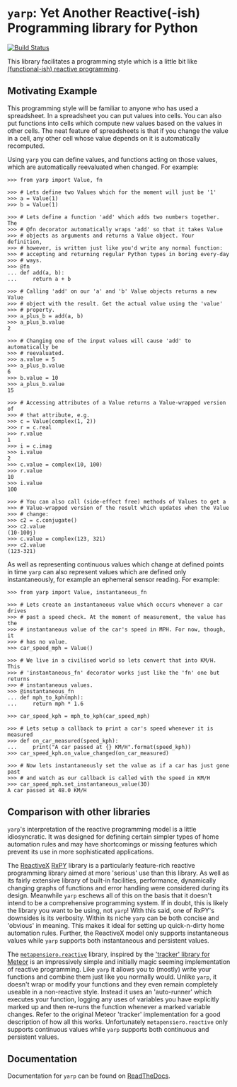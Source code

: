 `yarp`: Yet Another Reactive(-ish) Programming library for Python
=================================================================

[![Build Status](https://travis-ci.org/mossblaser/yarp.svg?branch=master)](https://travis-ci.org/mossblaser/yarp)

This library facilitates a programming style which is a little bit like
[(functional-ish) reactive
programming](https://en.wikipedia.org/wiki/Functional_reactive_programming).

Motivating Example
------------------

This programming style will be familiar to anyone who has used a spreadsheet.
In a spreadsheet you can put values into cells. You can also put functions into
cells which compute new values based on the values in other cells. The neat
feature of spreadsheets is that if you change the value in a cell, any other
cell whose value depends on it is automatically recomputed.

Using `yarp` you can define values, and functions acting on those values, which
are automatically reevaluated when changed. For example:

    >>> from yarp import Value, fn
    
    >>> # Lets define two Values which for the moment will just be '1'
    >>> a = Value(1)
    >>> b = Value(1)
    
    >>> # Lets define a function 'add' which adds two numbers together. The
    >>> # @fn decorator automatically wraps 'add' so that it takes Value
    >>> # objects as arguments and returns a Value object. Your definition,
    >>> # however, is written just like you'd write any normal function:
    >>> # accepting and returning regular Python types in boring every-day
    >>> # ways.
    >>> @fn
    ... def add(a, b):
    ...     return a + b
    
    >>> # Calling 'add' on our 'a' and 'b' Value objects returns a new Value
    >>> # object with the result. Get the actual value using the 'value'
    >>> # property.
    >>> a_plus_b = add(a, b)
    >>> a_plus_b.value
    2
    
    >>> # Changing one of the input values will cause 'add' to automatically be
    >>> # reevaluated.
    >>> a.value = 5
    >>> a_plus_b.value
    6
    >>> b.value = 10
    >>> a_plus_b.value
    15
    
    >>> # Accessing attributes of a Value returns a Value-wrapped version of
    >>> # that attribute, e.g.
    >>> c = Value(complex(1, 2))
    >>> r = c.real
    >>> r.value
    1
    >>> i = c.imag
    >>> i.value
    2
    >>> c.value = complex(10, 100)
    >>> r.value
    10
    >>> i.value
    100
    
    >>> # You can also call (side-effect free) methods of Values to get a
    >>> # Value-wrapped version of the result which updates when the Value
    >>> # change:
    >>> c2 = c.conjugate()
    >>> c2.value
    (10-100j)
    >>> c.value = complex(123, 321)
    >>> c2.value
    (123-321)

As well as representing continuous values which change at defined points in
time `yarp` can also represent values which are defined only instantaneously,
for example an ephemeral sensor reading. For example:

    >>> from yarp import Value, instantaneous_fn
    
    >>> # Lets create an instantaneous value which occurs whenever a car drives
    >>> # past a speed check. At the moment of measurement, the value has the
    >>> # instantaneous value of the car's speed in MPH. For now, though, it
    >>> # has no value.
    >>> car_speed_mph = Value()
    
    >>> # We live in a civilised world so lets convert that into KM/H. This
    >>> # 'instantaneous_fn' decorator works just like the 'fn' one but returns
    >>> # instantaneous values.
    >>> @instantaneous_fn
    ... def mph_to_kph(mph):
    ...     return mph * 1.6
    
    >>> car_speed_kph = mph_to_kph(car_speed_mph)
    
    >>> # Lets setup a callback to print a car's speed whenever it is measured
    >>> def on_car_measured(speed_kph):
    ...     print("A car passed at {} KM/H".format(speed_kph))
    >>> car_speed_kph.on_value_changed(on_car_measured)
    
    >>> # Now lets instantaneously set the value as if a car has just gone past
    >>> # and watch as our callback is called with the speed in KM/H
    >>> car_speed_mph.set_instantaneous_value(30)
    A car passed at 48.0 KM/H

Comparison with other libraries
-------------------------------

`yarp`'s interpretation of the reactive programming model is a little
idiosyncratic. It was designed for defining certain simpler types of home
automation rules and may have shortcomings or missing features which prevent
its use in more sophisticated applications.

The [ReactiveX](http://reactivex.io/) [RxPY](https://github.com/ReactiveX/RxPY)
library is a particularly feature-rich reactive programming library aimed at
more 'serious' use than this library. As well as its fairly extensive library
of built-in facilities, performance, dynamically changing graphs of functions
and error handling were considered during its design. Meanwhile `yarp` eschews
all of this on the basis that it doesn't intend to be a comprehensive
programming system. If in doubt, this is likely the library you want to be
using, not `yarp`! With this said, one of RxPY's downsides is its verbosity.
Within its niche `yarp` can be both concise and 'obvious' in meaning.  This
makes it ideal for setting up quick-n-dirty home automation rules.  Further,
the ReactiveX model only supports instantaneous values while `yarp` supports
both instantaneous and persistent values.

The
[`metapensiero.reactive`](https://github.com/metapensiero/metapensiero.reactive)
library, inspired by the ['tracker' library for
Meteor](https://github.com/metapensiero/metapensiero.reactive) is an
impressively simple and initially magic seeming implementation of reactive
programming. Like `yarp` it allows you to (mostly) write your functions and
combine them just like you normally would. Unlike `yarp`, it doesn't wrap or
modify your functions and they even remain completely useable in a non-reactive
style. Instead it uses an 'auto-runner' which executes your function, logging
any uses of variables you have explicitly marked up and then re-runs the
function whenever a marked variable changes. Refer to the original Meteor
'tracker' implementation for a good description of how all this works.
Unfortunately `metapensiero.reactive` only supports continuous values while
`yarp` supports both continuous and persistent values.

Documentation
-------------

Documentation for `yarp` can be found on
[ReadTheDocs](http://yarp.readthedocs.io/).
